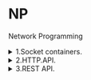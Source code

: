 # NP
 Network Programming


<details><summary> 1.Socket containers.  </summary><p>

---

[tcpClient and tcpServer example](CW/lesson_01/Lesson1 "CW\lesson_01\Lesson1")   

[tcpClient and tcpServer , chat , network serialization, listener example](HW/lesson_01 "HW\lesson_01")   

---

</p></details>


<details><summary> 2.HTTP.API. </summary><p>


> - HTTP задуман для передачи гипертекста , на сегоднящний день передает json и xml.
> - Нужно знать структуру протокола ,будут спрашивать
> - Структура строки запроса , метод ,путь запроса, версия протокола
> - Обычно после  запроса пустая строка ,потом заголовки
> - Обычно медлу заголовком и контентом две пустые строки
> 
> - Структура строки ответа : версия протокола , код ответа , поясняющий тескт сообщения 
> - http web request , http web response низкоуровневые класы
> - json - java script object notation , разница от xml в том , что json знаимает меньшн места
> - Newtonsoft.json пакет для работы с json , норм документация на офф сайте


---

[http req , api , marvelApi](CW/lesson_02/MarvelApiBase "CW\lesson_02\MarvelApiBase")   

[http req , api , marvelApi](CW/lesson_02/MarvelApioriginal "CW\lesson_02\MarvelApioriginal")   

[http req , api , marvelApi , event lambda , json formatter , Newtonsoft](HW/lesson_02/MarvelApioriginal "HW\lesson_02\MarvelApioriginal")   

---

</p></details>

<details><summary> 3.REST API. </summary><p>

> - До REST'а использовался протокол SOAP .
> - У Реста нет официального стандарта, официально не задокументировано
> - Используется в основном для передачи данных json , меньше xml
> - Postman , Fidler утилиты для теста API
> - в VS code есть классное расширение Rest Client

---

[rest client use example](Examples/rest_test.http "Examples\rest_test.http")   

[smtp , mail sending example](CW/lesson_03/mailDemo "CW\lesson_03\mailDemo")   

[API , SWAPI , materialskin , WinfForms , custom controls , starwars api using example](HW/lesson_03 "HW\lesson_03")   

---

</p></details>

